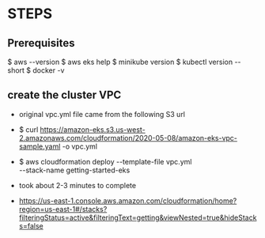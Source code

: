 # STEPS

## Prerequisites

$ aws --version
$ aws eks help
$ minikube version
$ kubectl version --short
$ docker -v
## create the cluster VPC

- original vpc.yml file came from the following S3 url

- $ curl https://amazon-eks.s3.us-west-2.amazonaws.com/cloudformation/2020-05-08/amazon-eks-vpc-sample.yaml -o vpc.yml 

- $ aws cloudformation deploy --template-file vpc.yml \
--stack-name getting-started-eks

- took about 2-3 minutes to complete

- https://us-east-1.console.aws.amazon.com/cloudformation/home?region=us-east-1#/stacks?filteringStatus=active&filteringText=getting&viewNested=true&hideStacks=false